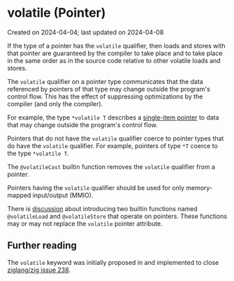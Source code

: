 # volatile (Pointer) #

Created on 2024-04-04; last updated on 2024-04-08

If the type of a pointer has the `volatile` qualifier, then loads and stores with that pointer are guaranteed by the compiler to take place and to take place in the same order as in the source code relative to other volatile loads and stores.

The `volatile` qualifier on a pointer type communicates that the data referenced by pointers of that type may change outside the program's control flow. This has the effect of suppressing optimizations by the compiler (and only the compiler).

For example, the type `*volatile T` describes a [single-item pointer](./single-item-pointer.md) to data that may change outside the program's control flow.

Pointers that do not have the `volatile` qualifier coerce to pointer types that do have the `volatile` qualifier. For example, pointers of type `*T` coerce to the type `*volatile T`.

The `@volatileCast` builtin function removes the `volatile` qualifier from a pointer.

Pointers having the `volatile` qualifier should be used for only memory-mapped input/output (MMIO).

There is [discussion][ziglang/zig issue 4284] about introducing two builtin functions named `@volatileLoad` and `@volatileStore` that operate on pointers. These functions may or may not replace the `volatile` pointer attribute.

## Further reading ##

The `volatile` keyword was initially proposed in and implemented to close [ziglang/zig issue 238].

[ziglang/zig issue 238]: https://github.com/ziglang/zig/issues/238
[ziglang/zig issue 4284]: https://github.com/ziglang/zig/issues/4284

